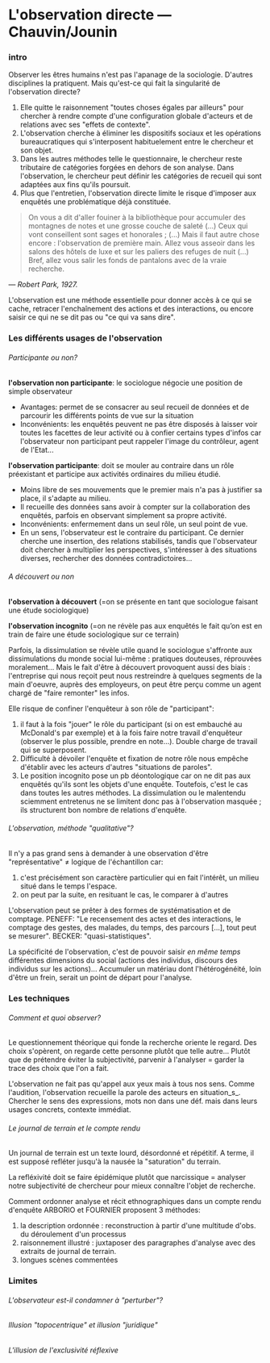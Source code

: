 # L'observation directe — Chauvin/Jounin

### intro

Observer les êtres humains n'est pas l'apanage de la sociologie. D'autres disciplines la pratiquent. Mais qu'est-ce qui fait la singularité de l'observation directe?

1. Elle quitte le raisonnement "toutes choses égales par ailleurs" pour chercher à rendre compte d'une configuration globale d'acteurs et de relations avec ses "effets de contexte".
2. L'observation cherche à éliminer les dispositifs sociaux et les opérations bureaucratiques qui s'interposent habituelement entre le chercheur et son objet.
3. Dans les autres méthodes telle le questionnaire, le chercheur reste tributaire de catégories forgées en dehors de son analyse. Dans l'observation, le chercheur peut définir les catégories de recueil qui sont adaptées aux fins qu'ils poursuit.
4. Plus que l'entretien, l'observation directe limite le risque d'imposer aux enquêtés une problématique déjà constituée.

> On vous a dit d'aller fouiner à la bibliothèque pour accumuler des montagnes de notes et une grosse couche de saleté \(...\) Ceux qui vont conseillent sont sages et honorales ; \(...\) Mais il faut autre chose encore : l'observation de première main. Allez vous asseoir dans les salons des hôtels de luxe et sur les paliers des refuges de nuit \(...\) Bref, allez vous salir les fonds de pantalons avec de la vraie recherche.

_— Robert Park, 1927._

L'observation est une méthode essentielle pour donner accès à ce qui se cache, retracer l'enchaînement des actions et des interactions, ou encore saisir ce qui ne se dit pas ou "ce qui va sans dire".

### Les différents usages de l'observation

###### Participante ou non?

**l'observation non participante**: le sociologue négocie une position de simple observateur

* Avantages: permet de se consacrer au seul recueil de données et de parcourir les différents points de vue sur la situation
* Inconvénients: les enquêtés peuvent ne pas être disposés à laisser voir toutes les facettes de leur activité ou à confier certains types d'infos car l'observateur non participant peut rappeler l'image du contrôleur, agent de l'Etat...

**l'observation participante**: doit se mouler au contraire dans un rôle préexistant et participe aux activités ordinaires du milieu étudié.

* Moins libre de ses mouvements que le premier mais n'a pas à justifier sa place, il s'adapte au milieu.
* Il recueille des données sans avoir à compter sur la collaboration des enquêtés, parfois en observant simplement sa propre activité.
* Inconvénients: enfermement dans un seul rôle, un seul point de vue.
* En un sens, l'observateur est le contraire du participant. Ce dernier cherche une insertion, des relations stabilisés, tandis que l'observateur doit chercher à multiplier les perspectives, s'intéresser à des situations diverses, rechercher des données contradictoires...

###### A découvert ou non

**l'observation à découvert** \(=on se présente en tant que sociologue faisant une étude sociologique\)

**l'observation incognito** \(=on ne révèle pas aux enquêtés le fait qu’on est en train de faire une étude sociologique sur ce terrain\)

Parfois, la dissimulation se révèle utile quand le sociologue s'affronte aux dissimulations du monde social lui-même : pratiques douteuses, réprouvées moralement... Mais le fait d'être à découvert provoquent aussi des biais : l'entreprise qui nous reçoit peut nous restreindre à quelques segments de la main d'oeuvre, auprès des employeurs, on peut être perçu comme un agent chargé de "faire remonter" les infos.

Elle risque de confiner l'enquêteur à son rôle de "participant":

1. il faut à la fois "jouer" le rôle du participant \(si on est embauché au McDonald's par exemple\) et à la fois faire notre travail d'enquêteur \(observer le plus possible, prendre en note...\). Double charge de travail qui se superposent.
2. Difficulté à dévoiler l'enquête et fixation de notre rôle nous empêche d'établir avec les acteurs d'autres "situations de paroles".
3. Le position incognito pose un pb déontologique car on ne dit pas aux enquêtés qu'ils sont les objets d'une enquête. Toutefois, c'est le cas dans toutes les autres méthodes. La dissimulation ou le malentendu sciemment entretenus ne se limitent donc pas à l'observation masquée ; ils structurent bon nombre de relations d'enquête.

###### L'observation, méthode "qualitative"?

Il n'y a pas grand sens à demander à une observation d'être "représentative" ≠ logique de l'échantillon car:

1. c'est précisément son caractère particulier qui en fait l'intérêt, un milieu situé dans le temps l'espace.
2. on peut par la suite, en resituant le cas, le comparer à d'autres

L'observation peut se prêter à des formes de systématisation et de comptage. PENEFF: "Le recensement des actes et des interactions, le comptage des gestes, des malades, du temps, des parcours \[...\], tout peut se mesurer". BECKER: "quasi-statistiques".

La spécificité de l'observation, c'est de pouvoir saisir _en même temps_ différentes dimensions du social \(actions des individus, discours des individus sur les actions\)... Accumuler un matériau dont l'hétérogénéité, loin d'être un frein, serait un point de départ pour l'analyse.

### Les techniques

###### Comment et quoi observer?

Le questionnement théorique qui fonde la recherche oriente le regard. Des choix s'opèrent, on regarde cette personne plutôt que telle autre... Plutôt que de prétendre éviter la subjectivité, parvenir à l'analyser = garder la trace des choix que l'on a fait.

L'observation ne fait pas qu'appel aux yeux mais à tous nos sens. Comme l'audition, l'observation recueille la parole des acteurs en situation_s_. Chercher le sens des expressions, mots non dans une déf. mais dans leurs usages concrets, contexte immédiat.

###### Le journal de terrain et le compte rendu

Un journal de terrain est un texte lourd, désordonné et répétitif. A terme, il est supposé refléter jusqu'à la nausée la "saturation" du terrain.

La refléxivité doit se faire épidémique plutôt que narcissique = analyser notre subjectivité de chercheur pour mieux connaître l'objet de recherche.

Comment ordonner analyse et récit ethnographiques dans un compte rendu d'enquête ARBORIO et FOURNIER proposent 3 méthodes:

1. la description ordonnée : reconstruction à partir d'une multitude d'obs. du déroulement d'un processus
2. raisonnement illustré : juxtaposer des paragraphes d'analyse avec des extraits de journal de terrain.
3. longues scènes commentées

### Limites

###### L'observateur est-il condamner à "perturber"?

###### Illusion "topocentrique" et illusion "juridique"

###### L'illusion de l'exclusivité réflexive



